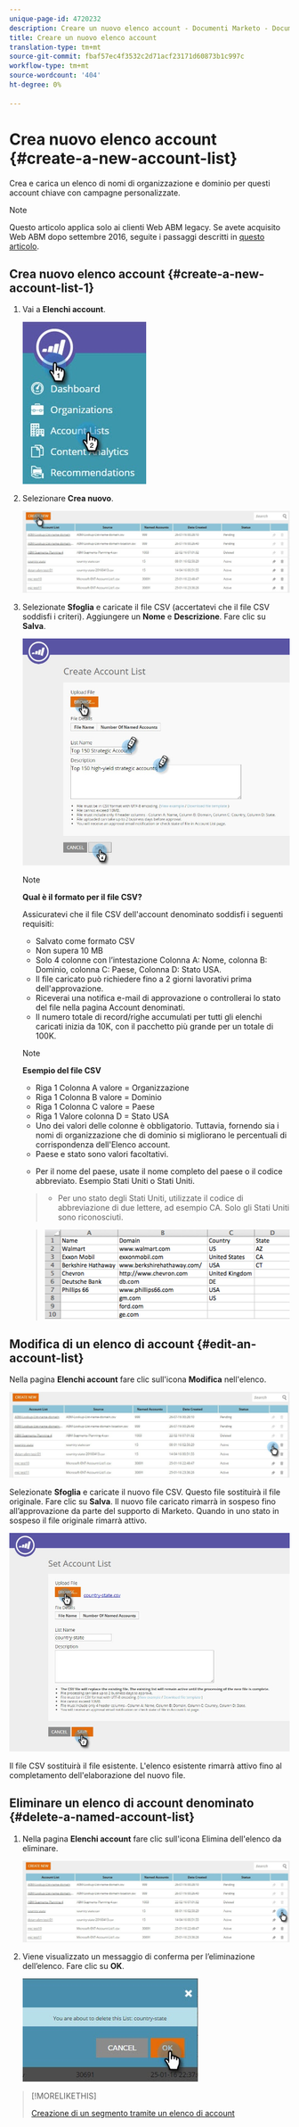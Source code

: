 ```yaml
---
unique-page-id: 4720232
description: Creare un nuovo elenco account - Documenti Marketo - Documentazione prodotto
title: Creare un nuovo elenco account
translation-type: tm+mt
source-git-commit: fbaf57ec4f3532c2d71acf23171d60873b1c997c
workflow-type: tm+mt
source-wordcount: '404'
ht-degree: 0%

---
```



# Crea nuovo elenco account {#create-a-new-account-list}

Crea e carica un elenco di nomi di organizzazione e dominio per questi account chiave con campagne personalizzate.

>[!NOTE]
>
>Questo articolo applica solo ai clienti Web ABM legacy. Se avete acquisito Web ABM dopo settembre 2016, seguite i passaggi descritti in [questo articolo](https://docs.marketo.com/display/DOCS/Account+Lists#AccountLists-CreateaNewAccountList).

## Crea nuovo elenco account {#create-a-new-account-list-1}

1. Vai a **Elenchi account**.

   ![](assets/dropdown-account-lists-hand.jpg)

1. Selezionare **Crea nuovo**.

   ![](assets/create-new-account-list-hand.jpg)

1. Selezionate **Sfoglia** e caricate il file CSV (accertatevi che il file CSV soddisfi i criteri). Aggiungere un **Nome** e **Descrizione**. Fare clic su **Salva**.

   ![](assets/create-account-list-hands.jpg)

   >[!NOTE]
   >
   >**Qual è il formato per il file CSV?**
   >
   >Assicuratevi che il file CSV dell&#39;account denominato soddisfi i seguenti requisiti:
   >
   >* Salvato come formato CSV
   >* Non supera 10 MB
   >* Solo 4 colonne con l’intestazione Colonna A: Nome, colonna B: Dominio, colonna C: Paese, Colonna D: Stato USA.
   >* Il file caricato può richiedere fino a 2 giorni lavorativi prima dell&#39;approvazione.
   >* Riceverai una notifica e-mail di approvazione o controllerai lo stato del file nella pagina Account denominati.
   >* Il numero totale di record/righe accumulati per tutti gli elenchi caricati inizia da 10K, con il pacchetto più grande per un totale di 100K.


   >[!NOTE]
   >
   >**Esempio del file CSV**
   >
   >* Riga 1 Colonna A valore = Organizzazione
   >* Riga 1 Colonna B valore = Dominio
   >* Riga 1 Colonna C valore = Paese
   >* Riga 1 Valore colonna D = Stato USA
   >* Uno dei valori delle colonne è obbligatorio. Tuttavia, fornendo sia i nomi di organizzazione che di dominio si migliorano le percentuali di corrispondenza dell&#39;Elenco account.
   >* Paese e stato sono valori facoltativi.

      >
      >   
      * Per il nome del paese, usate il nome completo del paese o il codice abbreviato. Esempio Stati Uniti o Stati Uniti.
      >   * Per uno stato degli Stati Uniti, utilizzate il codice di abbreviazione di due lettere, ad esempio CA. Solo gli Stati Uniti sono riconosciuti.

   >
   >![](assets/image2015-2-25-12-3a19-3a10.png)

## Modifica di un elenco di account {#edit-an-account-list}

Nella pagina **Elenchi account** fare clic sull&#39;icona **Modifica** nell&#39;elenco.

![](assets/create-new-account-list-edit.jpg)

Selezionate **Sfoglia** e caricate il nuovo file CSV. Questo file sostituirà il file originale. Fare clic su **Salva**. Il nuovo file caricato rimarrà in sospeso fino all’approvazione da parte del supporto di Marketo. Quando in uno stato in sospeso il file originale rimarrà attivo.

![](assets/set-account-list-edit-hands.jpg)

Il file CSV sostituirà il file esistente. L&#39;elenco esistente rimarrà attivo fino al completamento dell&#39;elaborazione del nuovo file.

## Eliminare un elenco di account denominato {#delete-a-named-account-list}

1. Nella pagina **Elenchi account** fare clic sull&#39;icona Elimina dell&#39;elenco da eliminare.

   ![](assets/create-new-account-list-delete.jpg)

1. Viene visualizzato un messaggio di conferma per l’eliminazione dell’elenco. Fare clic su **OK**.

   ![](assets/delete-notification-hand.jpg)

>[!MORELIKETHIS]
>
>[Creazione di un segmento tramite un elenco di account](/help/marketo/product-docs/web-personalization/account-based-web-marketing/create-a-segment-using-an-account-list.md)
